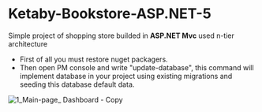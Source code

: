 # Ketaby-Bookstore-ASP.NET-5

Simple project of shopping store builded in **ASP.NET Mvc**  used n-tier architecture
- First of all you must restore nuget packagers.
- Then open PM console and write "update-database", this command will implement database in your project using existing migrations and seeding this database default data.

![1_Main-page_ Dashboard - Copy](https://user-images.githubusercontent.com/46269045/125172161-5dde1680-e1b8-11eb-9af5-b411c3970b13.png)
